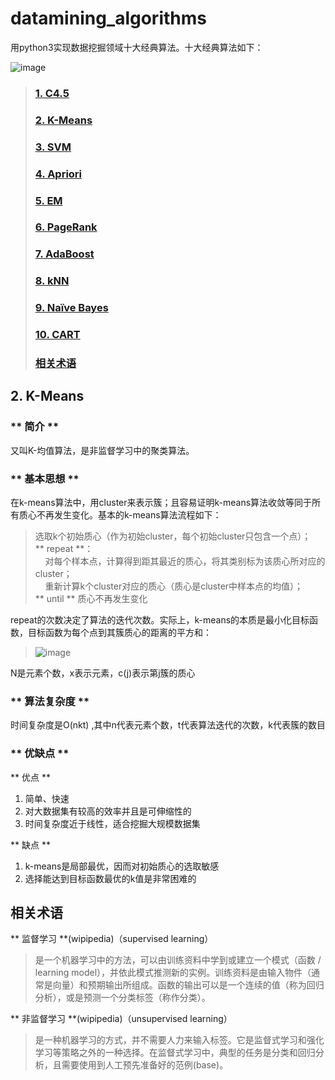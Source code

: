 # datamining_algorithms
用python3实现数据挖掘领域十大经典算法。十大经典算法如下：  
  
  
  ![image](http://s16.sinaimg.cn/middle/551d7bffg80cbb284ca7f&690)
           
>### <a href="#c4.5">1. C4.5</a>
>### <a href="#kmeans">2. K-Means</a>
>### <a href="#svm">3. SVM</a>
>### <a href="#apriori">4. Apriori</a>
>### <a href="#em">5. EM</a>
>### <a href="#pagerank">6. PageRank</a>
>### <a href="#adaboost">7. AdaBoost</a>
>### <a href="#knn">8. kNN</a>
>### <a href="#naïve bayes">9. Naïve Bayes</a>
>### <a href="#cart">10. CART</a>
>### <a href="#relation">相关术语</a>
      
       
         

## <a name="kmeans">2. K-Means</a>
### ** 简介 **  
又叫K-均值算法，是非监督学习中的聚类算法。  

### ** 基本思想 **  
在k-means算法中，用cluster来表示簇；且容易证明k-means算法收敛等同于所有质心不再发生变化。基本的k-means算法流程如下：

>选取k个初始质心（作为初始cluster，每个初始cluster只包含一个点）；  
>    ** repeat **：  
>    &nbsp;&nbsp;&nbsp;&nbsp;对每个样本点，计算得到距其最近的质心，将其类别标为该质心所对应的cluster；  
>    &nbsp;&nbsp;&nbsp;&nbsp;重新计算k个cluster对应的质心（质心是cluster中样本点的均值）；  
>    ** until ** 质心不再发生变化</blockquote>  

repeat的次数决定了算法的迭代次数。实际上，k-means的本质是最小化目标函数，目标函数为每个点到其簇质心的距离的平方和：
>![image](http://img.blog.csdn.net/20140419234515937)  

N是元素个数，x表示元素，c(j)表示第j簇的质心

### ** 算法复杂度 **  
时间复杂度是O(nkt) ,其中n代表元素个数，t代表算法迭代的次数，k代表簇的数目

### ** 优缺点 **  
** 优点 **
1. 简单、快速
2. 对大数据集有较高的效率并且是可伸缩性的
3. 时间复杂度近于线性，适合挖掘大规模数据集

** 缺点 **
1. k-means是局部最优，因而对初始质心的选取敏感
2. 选择能达到目标函数最优的k值是非常困难的


## <a name="relation">相关术语</a>  
** 监督学习 **(wipipedia)（supervised learning）  
>是一个机器学习中的方法，可以由训练资料中学到或建立一个模式（函数 / learning model），并依此模式推测新的实例。训练资料是由输入物件（通常是向量）和预期输出所组成。函数的输出可以是一个连续的值（称为回归分析），或是预测一个分类标签（称作分类）。  
                      
** 非监督学习 **(wipipedia)（unsupervised learning）  
>是一种机器学习的方式，并不需要人力来输入标签。它是监督式学习和强化学习等策略之外的一种选择。在监督式学习中，典型的任务是分类和回归分析，且需要使用到人工预先准备好的范例(base)。

